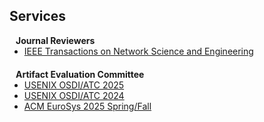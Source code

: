## Services


<h4 style="margin:0 10px 0;">Journal Reviewers</h4>

<ul style="margin:0 0 20px;">
  <li><a href="https://www.comsoc.org/publications/journals/ieee-tnse"><autocolor>IEEE Transactions on Network Science and Engineering</autocolor></a></li>
</ul>

<h4 style="margin:0 10px 0;">Artifact Evaluation Committee</h4>

<ul style="margin:0 0 20px;">
  <li><a href="https://www.usenix.org/conference/osdi25/call-for-artifacts"><autocolor>USENIX OSDI/ATC 2025</autocolor></a></li>
  <li><a href="https://www.usenix.org/conference/osdi24/call-for-artifacts"><autocolor>USENIX OSDI/ATC 2024</autocolor></a></li>
  <li><a href="https://sysartifacts.github.io/eurosys2025/organizers"><autocolor>ACM EuroSys 2025 Spring/Fall</autocolor></a></li>
 
</ul>
